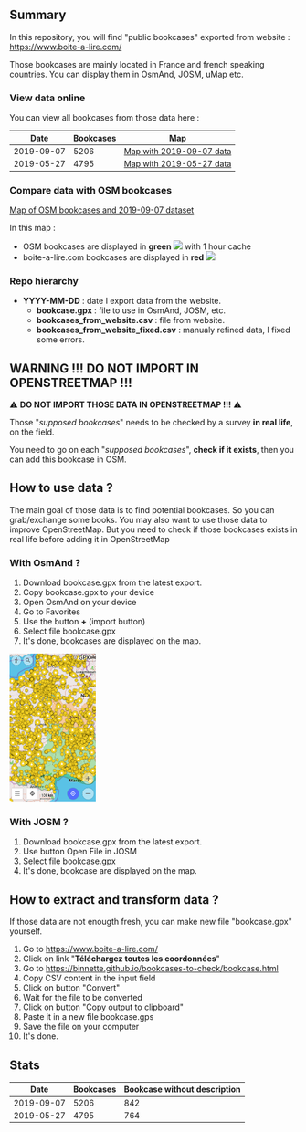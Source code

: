 ## Summary
In this repository, you will find "public bookcases" exported from website : https://www.boite-a-lire.com/

Those bookcases are mainly located in France and french speaking countries. You can display them in OsmAnd, JOSM, uMap etc.

### View data online
You can view all bookcases from those data here : 

|Date      |Bookcases|Map                                       |
|----------|---------|------------------------------------------|
|2019-09-07|5206     |[Map with 2019-09-07 data](https://umap.openstreetmap.fr/fr/map/public-bookcases_362282#6/46.606/3.889)|
|2019-05-27|4795     |[Map with 2019-05-27 data](https://umap.openstreetmap.fr/fr/map/2019-05-27-public-bookcases_362245#6/46.606/3.889)|

### Compare data with OSM bookcases

[Map of OSM bookcases and 2019-09-07 dataset](https://umap.openstreetmap.fr/fr/map/osm-bookcases-and-boite-a-lire_362287#15/45.2010/5.7389)

In this map :
- OSM bookcases are displayed in **green** ![](https://placehold.it/12/32CD32/000000?text=+) with 1 hour cache
- boite-a-lire.com bookcases are displayed in **red** ![](https://placehold.it/12/DC143C/000000?text=+)

### Repo hierarchy
- **YYYY-MM-DD** : date I export data from the website.
  - **bookcase.gpx** : file to use in OsmAnd, JOSM, etc.
  - **bookcases_from_website.csv** : file from website.
  - **bookcases_from_website_fixed.csv** : manualy refined data, I fixed some errors.

## WARNING !!! DO NOT IMPORT IN OPENSTREETMAP !!!

:warning: **DO NOT IMPORT THOSE DATA IN OPENSTREETMAP !!!** :warning:

Those "*supposed bookcases*" needs to be checked by a survey **in real life**, on the field.

You need to go on each "*supposed bookcases*", **check if it exists**, then you can add this bookcase in OSM.

## How to use data ?

The main goal of those data is to find potential bookcases.
So you can grab/exchange some books.
You may also want to use those data to improve OpenStreetMap.
But you need to check if those bookcases exists in real life before adding it in OpenStreetMap

### With OsmAnd ?

1. Download bookcase.gpx from the latest export.
1. Copy bookcase.gpx to your device
1. Open OsmAnd on your device
1. Go to Favorites
1. Use the button **+** (import button)
1. Select file bookcase.gpx
1. It's done, bookcases are displayed on the map.

<img alt="Bookcases in OsmAnd" src="/assets/OsmAnd.png" height="30%" width="30%">

### With JOSM ?

1. Download bookcase.gpx from the latest export.
1. Use button Open File in JOSM
1. Select file bookcase.gpx
1. It's done, bookcase are displayed on the map.

## How to extract and transform data ?

If those data are not enougth fresh, you can make new file "bookcase.gpx" yourself.

1. Go to https://www.boite-a-lire.com/
1. Click on link "**Téléchargez toutes les coordonnées**"
1. Go to https://binnette.github.io/bookcases-to-check/bookcase.html
1. Copy CSV content in the input field
1. Click on button "Convert"
1. Wait for the file to be converted
1. Click on button "Copy output to clipboard"
1. Paste it in a new file bookcase.gps
1. Save the file on your computer
1. It's done.

## Stats
|Date      |Bookcases|Bookcase without description|
|----------|---------|----------------------------|
|2019-09-07|5206     |842                         |
|2019-05-27|4795     |764                         |
